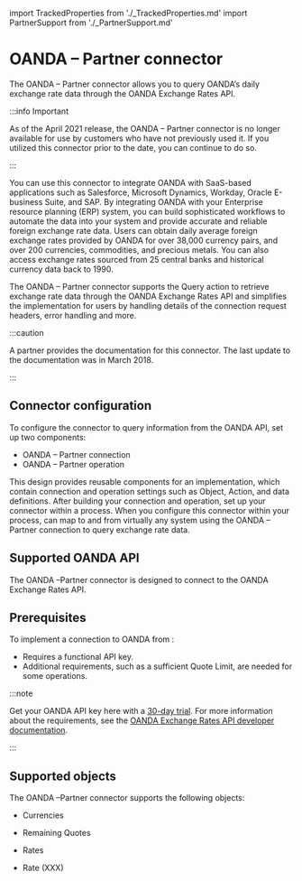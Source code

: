 import TrackedProperties from './_TrackedProperties.md'
import PartnerSupport from './_PartnerSupport.md'

# OANDA – Partner connector 

<head>
  <meta name="guidename" content="Integration"/>
  <meta name="context" content="GUID-52d61af2-81e7-4a66-b07a-ae4c4617b2c4"/>
</head>

<PartnerSupport />

The OANDA – Partner connector allows you to query OANDA’s daily exchange rate data through the OANDA Exchange Rates API.

:::info Important

As of the April 2021 release, the OANDA – Partner connector is no longer available for use by customers who have not previously used it. If you utilized this connector prior to the date, you can continue to do so.

:::

You can use this connector to integrate OANDA with SaaS-based applications such as Salesforce, Microsoft Dynamics, Workday, Oracle E-business Suite, and SAP. By integrating OANDA with your Enterprise resource planning \(ERP\) system, you can build sophisticated workflows to automate the data into your system and provide accurate and reliable foreign exchange rate data. Users can obtain daily average foreign exchange rates provided by OANDA for over 38,000 currency pairs, and over 200 currencies, commodities, and precious metals. You can also access exchange rates sourced from 25 central banks and historical currency data back to 1990.

The OANDA – Partner connector supports the Query action to retrieve exchange rate data through the OANDA Exchange Rates API and simplifies the implementation for users by handling details of the connection request headers, error handling and more.

:::caution

A partner provides the documentation for this connector. The last update to the documentation was in March 2018.

:::

## Connector configuration 

To configure the connector to query information from the OANDA API, set up two components:

-   OANDA – Partner connection
-   OANDA – Partner operation

This design provides reusable components for an implementation, which contain connection and operation settings such as Object, Action, and data definitions. After building your connection and operation, set up your connector within a process. When you configure this connector within your process, can map to and from virtually any system using the OANDA – Partner connection to query exchange rate data.

## Supported OANDA API 

The OANDA –Partner connector is designed to connect to the OANDA Exchange Rates API.

## Prerequisites 

To implement a connection to OANDA from :

-   Requires a functional API key.
-   Additional requirements, such as a sufficient Quote Limit, are needed for some operations.

:::note

Get your OANDA API key here with a [30-day trial](https://www.oanda.com/fx-for-business/free-trial?utm_source=dellboomi&utm_medium=documentation). For more information about the requirements, see the [OANDA Exchange Rates API developer documentation](http://developer.oanda.com/exchange-rates-api/).

:::

## Supported objects

The OANDA –Partner connector supports the following objects:

-   Currencies

-   Remaining Quotes

-   Rates

-   Rate \(XXX\)

<TrackedProperties />